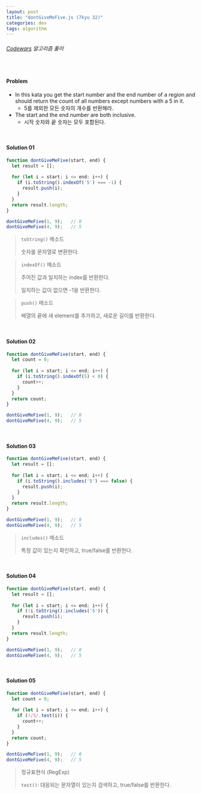 ```yaml
---
layout: post
title: "dontGiveMeFive.js (7kyu 32)"
categories: dev
tags: algorithm
---
```


###### [Codewars](https://www.codewars.com) 알고리즘 풀이

<br>

#### Problem

- In this kata you get the start number and the end number of a region and should return the count of all numbers except numbers with a 5 in it.
  - 5를 제외한 모든 숫자의 개수를 반환해라.
- The start and the end number are both inclusive.
  - 시작 숫자와 끝 숫자는 모두 포함된다.

<br>

#### Solution 01

```js
function dontGiveMeFive(start, end) {
  let result = [];
  
  for (let i = start; i <= end; i++) {
    if (i.toString().indexOf('5') === -1) {
      result.push(i);
    }
  }
  return result.length;
}

dontGiveMeFive(1, 9);	// 8
dontGiveMeFive(4, 9);	// 5
```

> `toString()` 메소드
>
> 숫자를 문자열로 변환한다.

> `indexOf()` 메소드
>
> 주어진 값과 일치하는 index를 반환한다.
>
> 일치하는 값이 없으면 -1을 반환한다.

> `push()` 메소드
>
> 배열의 끝에 새 element를 추가하고, 새로운 길이를 반환한다.

<br>

#### Solution 02

```js
function dontGiveMeFive(start, end) {
  let count = 0;
  
  for (let i = start; i <= end; i++) {
    if (i.toString().indexOf(5) < 0) {
      count++;
    }
  }
  return count;
}

dontGiveMeFive(1, 9);	// 8
dontGiveMeFive(4, 9);	// 5
```

<br>

#### Solution 03

```js
function dontGiveMeFive(start, end) {
  let result = [];
  
  for (let i = start; i <= end; i++) {
    if (i.toString().includes('5') === false) {
      result.push(i);
    }
  }
  return result.length;
}

dontGiveMeFive(1, 9);	// 8
dontGiveMeFive(4, 9);	// 5
```

> `includes()` 메소드
>
> 특정 값이 있는지 확인하고, true/false를 반환한다.

<br>

#### Solution 04

```js
function dontGiveMeFive(start, end) {
  let result = [];
  
  for (let i = start; i <= end; i++) {
    if (!i.toString().includes('5')) {
      result.push(i);
    }
  }
  return result.length;
}

dontGiveMeFive(1, 9);	// 8
dontGiveMeFive(4, 9);	// 5
```

<br>

#### Solution 05

```js
function dontGiveMeFive(start, end) {
  let count = 0;
  
  for (let i = start; i <= end; i++) {
    if (!/5/.test(i)) {
      count++;
    }
  }
  return count;
}

dontGiveMeFive(1, 9);	// 8
dontGiveMeFive(4, 9);	// 5
```

> 정규표현식 (RegExp)
>
> `test()`: 대응되는 문자열이 있는지 검색하고, true/false를 반환한다.

<br>
